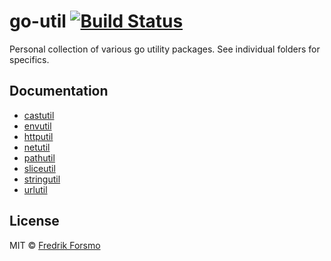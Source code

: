 # go-util [![Build Status](https://travis-ci.org/frozzare/go-util.svg?branch=master)](https://travis-ci.org/frozzare/go-util)

Personal collection of various go utility packages. See individual folders for specifics.

## Documentation

- [castutil](https://godoc.org/github.com/frozzare/go-util/castutil)
- [envutil](https://godoc.org/github.com/frozzare/go-util/envutil)
- [httputil](https://godoc.org/github.com/frozzare/go-util/httputil)
- [netutil](https://godoc.org/github.com/frozzare/go-util/netutil)
- [pathutil](https://godoc.org/github.com/frozzare/go-util/pathutil)
- [sliceutil](https://godoc.org/github.com/frozzare/go-util/sliceutil)
- [stringutil](https://godoc.org/github.com/frozzare/go-util/stringutil)
- [urlutil](https://godoc.org/github.com/frozzare/go-util/urlutil)

## License

MIT © [Fredrik Forsmo](https://github.com/frozzare)